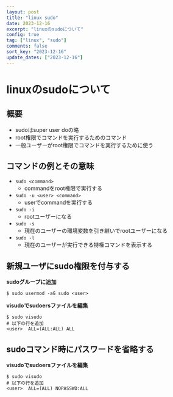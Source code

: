 ```yaml
---
layout: post
title: "linux sudo" 
date: 2023-12-16
excerpt: "linuxのsudoについて"
config: true
tag: ["linux", "sudo"]
comments: false
sort_key: "2023-12-16"
update_dates: ["2023-12-16"]
---
```


# linuxのsudoについて

## 概要
 - sudoはsuper user doの略
 - root権限でコマンドを実行するためのコマンド
 - 一般ユーザーがroot権限でコマンドを実行するために使う

## コマンドの例とその意味
 - `sudo <command>`
   - commandをroot権限で実行する
 - `sudo -u <user> <command>`
   - userでcommandを実行する
 - `sudo -i`
   - rootユーザーになる
 - `sudo -s`
   - 現在のユーザーの環境変数を引き継いでrootユーザーになる
 - `sudo -l`
   - 現在のユーザーが実行できる特権コマンドを表示する

## 新規ユーザにsudo権限を付与する

**sudoグループに追加**

```console
$ sudo usermod -aG sudo <user>
```

**visudoでsudoersファイルを編集**

```console
$ sudo visudo
# 以下の行を追加
<user>  ALL=(ALL:ALL) ALL
```

## sudoコマンド時にパスワードを省略する

**visudoでsudoersファイルを編集**

```console
$ sudo visudo
# 以下の行を追加
<user>  ALL=(ALL) NOPASSWD:ALL
```
